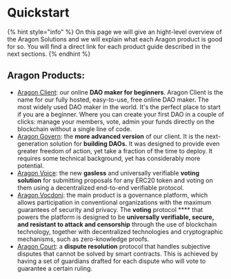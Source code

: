 # Quickstart

{% hint style="info" %}
On this page we will give an hight-level overview of the Aragon Solutions and we will explain what each Aragon product is good for so. You will find a direct link for each product guide described in the next sections.
{% endhint %}

## Aragon Products:

* [Aragon Client](aragon-client/): our online **DAO maker for beginners**. Aragon Client is the name for our fully hosted, easy-to-use, free online DAO maker. The most widely used DAO maker in the world. It's the perfect place to start if you are a beginner. Where you can create your first DAO in a couple of clicks: manage your members, vote, admin your funds directly on the blockchain without a single line of code.
* [Aragon Govern](aragon-govern/): the **more advanced version** of our client. It is the next-generation solution for **building DAOs.** It was designed to provide even greater freedom of action, yet take a fraction of the time to deploy. It requires some technical background, yet has considerably more potential.&#x20;
* [Aragon Voice](aragon-voice/): the new **gasless** and universally verifiable **voting solution** for submitting proposals for any ERC20 token and voting on them using a decentralized end-to-end verifiable protocol.
* [Aragon Vocdoni](aragon-vocdoni/): the main product is a governance platform, which allows participation in conventional organizations with the maximum guarantees of security and privacy. The **voting** protocol **** that powers the platform is designed to be **universally verifiable, secure, and resistant to attack and censorship** through the use of blockchain technology, together with decentralized technologies and cryptographic mechanisms, such as zero-knowledge proofs.
* [Aragon Court](aragon-court/): a **dispute resolution** protocol that handles subjective disputes that cannot be solved by smart contracts. This is achieved by having a set of guardians drafted for each dispute who will vote to guarantee a certain ruling.

